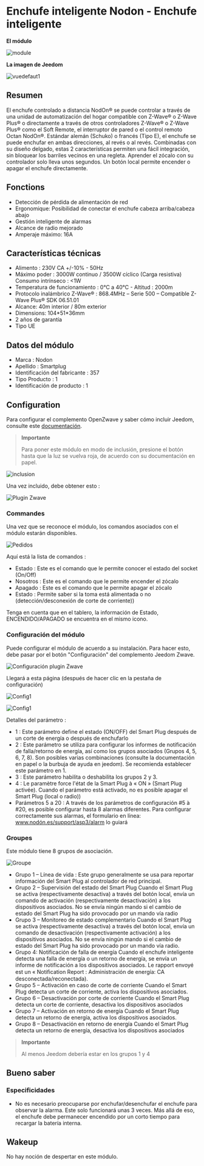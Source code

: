 # Enchufe inteligente Nodon - Enchufe inteligente

**El módulo**

![module](images/nodon.smartplug/module.jpg)

**La imagen de Jeedom**

![vuedefaut1](images/nodon.smartplug/vuedefaut1.jpg)

## Resumen

El enchufe controlado a distancia NodOn® se puede controlar a través de una unidad de automatización del hogar compatible con Z-Wave® o Z-Wave Plus® o directamente a través de otros controladores Z-Wave® o Z-Wave Plus® como el Soft Remote, el interruptor de pared o el control remoto Octan NodOn®. Estándar alemán (Schuko) o francés (Tipo E), el enchufe se puede enchufar en ambas direcciones, al revés o al revés. Combinadas con su diseño delgado, estas 2 características permiten una fácil integración, sin bloquear los barriles vecinos en una regleta. Aprender el zócalo con su controlador solo lleva unos segundos. Un botón local permite encender o apagar el enchufe directamente.

## Fonctions

-   Detección de pérdida de alimentación de red
-   Ergonomique: Posibilidad de conectar el enchufe cabeza arriba/cabeza abajo
-   Gestión inteligente de alarmas
-   Alcance de radio mejorado
-   Amperaje máximo: 16A

## Características técnicas

-   Alimento : 230V CA +/-10% - 50Hz
-   Máximo poder : 3000W continuo / 3500W cíclico (Carga resistiva) Consumo intrínseco : &lt;1W
-   Temperatura de funcionamiento : 0°C a 40°C - Altitud : 2000m
-   Protocolo inalámbrico Z-Wave® : 868.4MHz – Serie 500 – Compatible Z-Wave Plus® SDK 06.51.01
-   Alcance: 40m interior / 80m exterior
-   Dimensions: 104\*51\*36mm
-   2 años de garantía
-   Tipo UE

## Datos del módulo

-   Marca : Nodon
-   Apellido : Smartplug
-   Identificación del fabricante : 357
-   Tipo Producto : 1
-   Identificación de producto : 1

## Configuration

Para configurar el complemento OpenZwave y saber cómo incluir Jeedom, consulte este [documentación](https://doc.jeedom.com/es_ES/plugins/automation%20protocol/openzwave/).

> **Importante**
>
> Para poner este módulo en modo de inclusión, presione el botón hasta que la luz se vuelva roja, de acuerdo con su documentación en papel.

![inclusion](images/nodon.smartplug/inclusion.jpg)

Una vez incluido, debe obtener esto :

![Plugin Zwave](images/nodon.smartplug/information.jpg)

### Commandes

Una vez que se reconoce el módulo, los comandos asociados con el módulo estarán disponibles.

![Pedidos](images/nodon.smartplug/commandes.jpg)

Aquí está la lista de comandos :

-   Estado : Este es el comando que le permite conocer el estado del socket (On/Off)
-   Nosotros : Este es el comando que le permite encender el zócalo
-   Apagado : Este es el comando que le permite apagar el zócalo
-   Estado : Permite saber si la toma está alimentada o no (detección/desconexión de corte de corriente))

Tenga en cuenta que en el tablero, la información de Estado, ENCENDIDO/APAGADO se encuentra en el mismo icono.

### Configuración del módulo

Puede configurar el módulo de acuerdo a su instalación. Para hacer esto, debe pasar por el botón "Configuración" del complemento Jeedom Zwave.

![Configuración plugin Zwave](images/plugin/bouton_configuration.jpg)

Llegará a esta página (después de hacer clic en la pestaña de configuración)

![Config1](images/nodon.smartplug/config1.jpg)

![Config1](images/nodon.smartplug/config2.jpg)

Detalles del parámetro :

-   1 : Este parámetro define el estado (ON/OFF) del Smart Plug después de un corte de energía o después de enchufarlo
-   2 : Este parámetro se utiliza para configurar los informes de notificación de falla/retorno de energía, así como los grupos asociados (Grupos 4, 5, 6, 7, 8). Son posibles varias combinaciones (consulte la documentación en papel o la burbuja de ayuda en jeedom). Se recomienda establecer este parámetro en 1.
-   3 : Este parámetro habilita o deshabilita los grupos 2 y 3.
-   4 : Le paramètre force l'état de la Smart Plug à « ON » (Smart Plug activée). Cuando el parámetro está activado, no es posible apagar el Smart Plug (local o radio))
-   Parámetros 5 a 20 : A través de los parámetros de configuración \#5 à \#20, es posible configurar hasta 8 alarmas diferentes. Para configurar correctamente sus alarmas, el formulario en línea: www.nodón.es/support/asp3/alarm lo guiará

### Groupes

Este módulo tiene 8 grupos de asociación.

![Groupe](images/nodon.smartplug/groupe.jpg)

-   Grupo 1 – Línea de vida : Este grupo generalmente se usa para reportar información del Smart Plug al controlador de red principal.
-   Grupo 2 – Supervisión del estado del Smart Plug Cuando el Smart Plug se activa (respectivamente desactiva) a través del botón local, envía un comando de activación (respectivamente desactivación) a los dispositivos asociados. No se envía ningún mando si el cambio de estado del Smart Plug ha sido provocado por un mando vía radio
-   Grupo 3 – Monitoreo de estado complementario Cuando el Smart Plug se activa (respectivamente desactiva) a través del botón local, envía un comando de desactivación (respectivamente activación) a los dispositivos asociados. No se envía ningún mando si el cambio de estado del Smart Plug ha sido provocado por un mando vía radio.
-   Grupo 4: Notificación de falla de energía Cuando el enchufe inteligente detecta una falla de energía o un retorno de energía, se envía un informe de notificación a los dispositivos asociados. Le rapport envoyé est un « Notiﬁcation Report : Administración de energía: CA desconectada/reconectada).
-   Grupo 5 – Activación en caso de corte de corriente Cuando el Smart Plug detecta un corte de corriente, activa los dispositivos asociados.
-   Grupo 6 – Desactivación por corte de corriente Cuando el Smart Plug detecta un corte de corriente, desactiva los dispositivos asociados
-   Grupo 7 – Activación en retorno de energía Cuando el Smart Plug detecta un retorno de energía, activa los dispositivos asociados.
-   Grupo 8 – Desactivación en retorno de energía Cuando el Smart Plug detecta un retorno de energía, desactiva los dispositivos asociados

> **Importante**
>
> Al menos Jeedom debería estar en los grupos 1 y 4

## Bueno saber

### Especificidades

-   No es necesario preocuparse por enchufar/desenchufar el enchufe para observar la alarma. Este solo funcionará unas 3 veces. Más allá de eso, el enchufe debe permanecer encendido por un corto tiempo para recargar la batería interna.

## Wakeup

No hay noción de despertar en este módulo.
